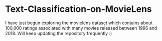 # Text-Classification-on-MovieLens

I have just begun exploring the movielens dataset which contains about 100,000 ratings associated with many movies released between 1996 and 2018. Will keep updating the repository frequently :)
